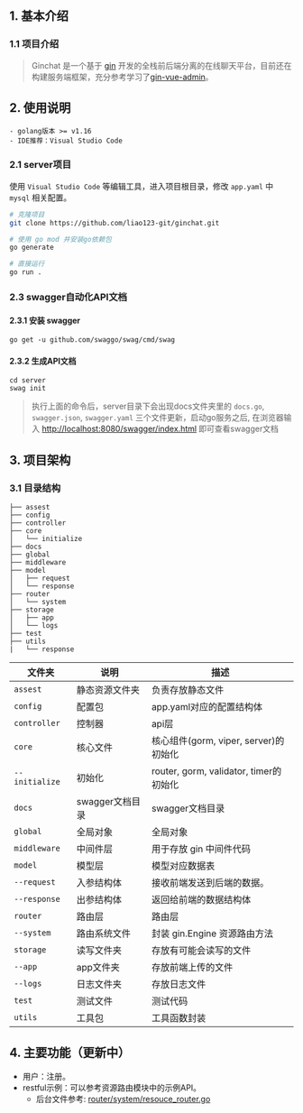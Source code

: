 ## 1. 基本介绍

### 1.1 项目介绍

> Ginchat 是一个基于 [gin](https://gin-gonic.com) 开发的全栈前后端分离的在线聊天平台，目前还在构建服务端框架，充分参考学习了[gin-vue-admin](https://github.com/flipped-aurora/gin-vue-admin)。

## 2. 使用说明

```
- golang版本 >= v1.16
- IDE推荐：Visual Studio Code
```

### 2.1 server项目

使用 `Visual Studio Code` 等编辑工具，进入项目根目录，修改 `app.yaml` 中 `mysql` 相关配置。

```bash
# 克隆项目
git clone https://github.com/liao123-git/ginchat.git

# 使用 go mod 并安装go依赖包
go generate

# 直接运行 
go run .
```

### 2.3 swagger自动化API文档

#### 2.3.1 安装 swagger

````
go get -u github.com/swaggo/swag/cmd/swag
````

#### 2.3.2 生成API文档

```` shell
cd server
swag init
````

> 执行上面的命令后，server目录下会出现docs文件夹里的 `docs.go`, `swagger.json`, `swagger.yaml` 三个文件更新，启动go服务之后, 在浏览器输入 [http://localhost:8080/swagger/index.html](http://localhost:8080/swagger/index.html) 即可查看swagger文档

## 3. 项目架构

### 3.1 目录结构

```shell
├── assest
├── config
├── controller
├── core
│   └── initialize
├── docs
├── global
├── middleware
├── model
│   ├── request
│   └── response
├── router
│   └── system
├── storage
│   ├── app
│   └── logs
├── test
├── utils
|   └── response
```

| 文件夹        | 说明                   | 描述                        |
| -----------  | --------------------- | --------------------------- |
| `assest`     | 静态资源文件夹          | 负责存放静态文件               |
| `config`     | 配置包                 | app.yaml对应的配置结构体       |
| `controller` | 控制器                 | api层                       |
| `core`       | 核心文件                | 核心组件(gorm, viper, server)的初始化 |
| `--initialize` | 初始化                | router, gorm, validator, timer的初始化 |    
| `docs`       | swagger文档目录         | swagger文档目录              |
| `global`     | 全局对象                | 全局对象                     |
| `middleware` | 中间件层 | 用于存放 gin 中间件代码                       |
| `model`      | 模型层                  | 模型对应数据表                |
| `--request`  | 入参结构体              | 接收前端发送到后端的数据。       |
| `--response` | 出参结构体              | 返回给前端的数据结构体          |
| `router`     | 路由层                  | 路由层                       |
| `--system`   | 路由系统文件             | 封装 gin.Engine 资源路由方法   |
| `storage`    | 读写文件夹              | 存放有可能会读写的文件           |
| `--app`      | app文件夹               | 存放前端上传的文件              |
| `--logs`     | 日志文件夹              | 存放日志文件                   |
| `test`       | 测试文件                | 测试代码                      |
| `utils`      | 工具包                  | 工具函数封装                  |

## 4. 主要功能（更新中）

- 用户：注册。
- restful示例：可以参考资源路由模块中的示例API。
    - 后台文件参考: [router/system/resouce_router.go](https://github.com/liao123-git/ginchat/tree/main/router/system/resouce_router.go)